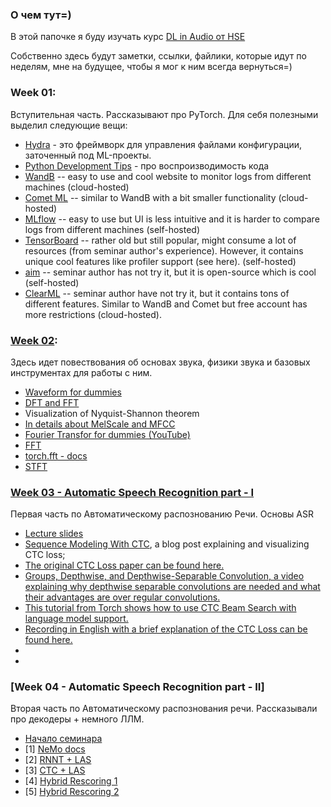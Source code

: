 ### О чем тут=)
В этой папочке я буду изучать курс [DL in Audio от HSE](https://github.com/TaliyIvanov/dlafromHSE/tree/2024)

Собственно здесь будут заметки, ссылки, файлики, которые идут по неделям, мне на будущее, 
чтобы я мог к ним всегда вернуться=)

### Week 01:
Вступительная часть. Рассказывают про  PyTorch. 
Для себя полезными выделил следующие вещи:
- [Hydra](https://hydra.cc/) - это фреймворк для управления файлами конфигурации, заточенный под ML-проекты.
- [Python Development Tips](https://pydevtips.readthedocs.io/en/latest/#pydevtips-python-development-tips) - про воспроизводимость кода
- [WandB](https://wandb.ai/site) -- easy to use and cool website to monitor logs from different machines (cloud-hosted)
- [Comet ML](https://www.comet.com/site/) -- similar to WandB with a bit smaller functionality (cloud-hosted)
- [MLflow](https://mlflow.org/) -- easy to use but UI is less intuitive and it is harder to compare logs from different machines (self-hosted)
- [TensorBoard](https://www.tensorflow.org/tensorboard) -- rather old but still popular, might consume a lot of resources (from seminar author's experience). However, it contains unique cool features like profiler support (see here). (self-hosted)
- [aim](https://github.com/aimhubio/aim) -- seminar author has not try it, but it is open-source which is cool (self-hosted)
- [ClearML](https://github.com/clearml/clearml) -- seminar author have not try it, but it contains tons of different features. Similar to WandB and Comet but free account has more restrictions (cloud-hosted).

### [Week 02](https://github.com/TaliyIvanov/dlafromHSE/tree/2024/week02):
Здесь идет повествования об основах звука, физики звука и базовых инструментах для работы с ним.
- [Waveform for dummies](https://pudding.cool/2018/02/waveforms/)
- [DFT and FFT](https://www.robots.ox.ac.uk/~sjrob/Teaching/SP/l7.pdf)
- Visualization of Nyquist-Shannon theorem
- [In details about MelScale and MFCC](http://practicalcryptography.com/miscellaneous/machine-learning/guide-mel-frequency-cepstral-coefficients-mfccs/)
- [Fourier Transfor for dummies (YouTube)](https://www.youtube.com/watch?v=spUNpyF58BY&t=1s&ab_channel=3Blue1Brown)
- [FFT](https://en.wikipedia.org/wiki/Fast_Fourier_transform)
- [torch.fft - docs](https://pytorch.org/docs/stable/fft.html)
- [STFT](https://en.wikipedia.org/wiki/Short-time_Fourier_transform)

### [Week 03 - Automatic Speech Recognition part - I](https://github.com/TaliyIvanov/dlafromHSE/tree/2024/week03)
Первая часть по Автоматическому распознованию Речи. Основы ASR
- [Lecture slides](https://docs.google.com/presentation/d/1cBXdNIbowwYNp42WhJmd1Pp85oeslOrKNmGyZa5HKBQ/edit?usp=sharing)
- [Sequence Modeling With CTC](https://distill.pub/2017/ctc/), a blog post explaining and visualizing CTC loss;
- [The original CTC Loss paper can be found here.](https://www.cs.toronto.edu/~graves/icml_2006.pdf)
- [Groups, Depthwise, and Depthwise-Separable Convolution, a video explaining why depthwise separable convolutions are needed and what their advantages are over regular convolutions.](https://www.youtube.com/watch?v=vVaRhZXovbw)
- [This tutorial from Torch shows how to use CTC Beam Search with language model support.](https://pytorch.org/audio/main/tutorials/asr_inference_with_ctc_decoder_tutorial.html)
- [Recording in English with a brief explanation of the CTC Loss can be found here.](https://youtu.be/YuImUy6vPFs)
- []()
- []()

### [Week 04 - Automatic Speech Recognition part - II] 
Вторая часть по Автоматическому распознования речи. Рассказывали про декодеры + немного ЛЛМ.

- [Начало семинара](https://youtu.be/4who1RG-kaA?t=8946)
- [1] [NeMo docs](https://docs.nvidia.com/nemo-framework/user-guide/latest/nemotoolkit/asr/models.html#hybrid-transducer-ctc)
- [2] [RNNT + LAS](https://arxiv.org/pdf/1908.10992)
- [3] [CTC + LAS](https://arxiv.org/pdf/1609.06773)
- [4] [Hybrid Rescoring 1](https://arxiv.org/pdf/2008.13093)
- [5] [Hybrid Rescoring 2](https://arxiv.org/pdf/2101.11577)